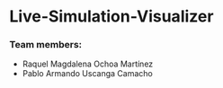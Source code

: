 # Live-Simulation-Visualizer 

### Team members:
- Raquel Magdalena Ochoa Martínez
- Pablo Armando Uscanga Camacho